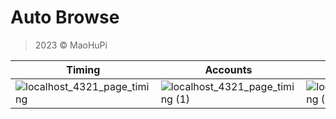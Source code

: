 # Auto Browse

> 2023 © MaoHuPi

|Timing|Accounts|Notifications|
|---|---|---|
|![localhost_4321_page_timing](https://user-images.githubusercontent.com/60348735/215300806-98c85436-7f51-415b-bbf0-77761c62eaa8.png)|![localhost_4321_page_timing (1)](https://user-images.githubusercontent.com/60348735/215300808-08593bd6-9aff-49d0-bb0f-a05766efa5a2.png)|![localhost_4321_page_timing (2)](https://user-images.githubusercontent.com/60348735/215300807-01a19457-49db-4f86-a1cc-67d2390e36f4.png)|
